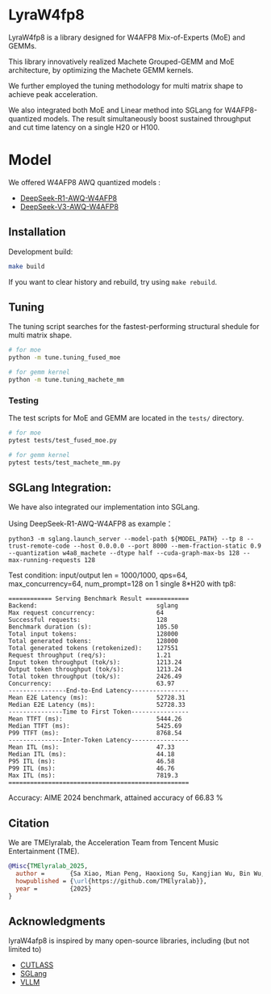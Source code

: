 # LyraW4fp8

LyraW4fp8 is a library designed for W4AFP8 Mix-of-Experts (MoE) and GEMMs.

This library innovatively realized Machete Grouped-GEMM and MoE architecture, by optimizing the Machete GEMM kernels.

We further employed the tuning methodology for multi matrix shape to achieve peak acceleration.

We also integrated both MoE and Linear method into SGLang for W4AFP8-quantized models. The result simultaneously boost sustained throughput and cut time latency on a single H20 or H100.


# Model

We offered W4AFP8 AWQ quantized models :

- [DeepSeek-R1-AWQ-W4AFP8](https://huggingface.co/TMElyralab/DeepSeek-R1-AWQ-W4AFP8)
- [DeepSeek-V3-AWQ-W4AFP8](https://huggingface.co/TMElyralab/DeepSeek-V3-AWQ-W4AFP8)

## Installation

Development build:

```bash
make build
```

If you want to clear history and rebuild,  try using `make rebuild`.

## Tuning

The tuning script searches for the fastest-performing structural shedule for multi matrix shape.

```bash
# for moe
python -m tune.tuning_fused_moe

# for gemm kernel
python -m tune.tuning_machete_mm
```

### Testing

The test scripts for MoE and GEMM are located in the `tests/` directory.

```bash
# for moe
pytest tests/test_fused_moe.py

# for gemm kernel
pytest tests/test_machete_mm.py
```


## SGLang Integration:

We have also integrated our implementation into SGLang.

Using DeepSeek-R1-AWQ-W4AFP8 as example：

```
python3 -m sglang.launch_server --model-path ${MODEL_PATH} --tp 8 --trust-remote-code --host 0.0.0.0 --port 8000 --mem-fraction-static 0.9 --quantization w4a8_machete --dtype half --cuda-graph-max-bs 128 --max-running-requests 128
```

Test condition:  input/output len = 1000/1000, qps=64, max_concurrency=64, num_prompt=128 on 1 single 8*H20 with tp8:

```
============ Serving Benchmark Result ============
Backend:                                 sglang       
Max request concurrency:                 64        
Successful requests:                     128       
Benchmark duration (s):                  105.50    
Total input tokens:                      128000    
Total generated tokens:                  128000    
Total generated tokens (retokenized):    127551    
Request throughput (req/s):              1.21      
Input token throughput (tok/s):          1213.24   
Output token throughput (tok/s):         1213.24   
Total token throughput (tok/s):          2426.49   
Concurrency:                             63.97     
----------------End-to-End Latency----------------
Mean E2E Latency (ms):                   52728.31  
Median E2E Latency (ms):                 52728.33  
---------------Time to First Token----------------
Mean TTFT (ms):                          5444.26   
Median TTFT (ms):                        5425.69   
P99 TTFT (ms):                           8768.54   
---------------Inter-Token Latency----------------
Mean ITL (ms):                           47.33     
Median ITL (ms):                         44.18     
P95 ITL (ms):                            46.58     
P99 ITL (ms):                            46.76     
Max ITL (ms):                            7819.3
==================================================
```

Accuracy: AIME 2024 benchmark, attained accuracy of 66.83 %


## Citation

We are TMElyralab, the Acceleration Team from Tencent Music Entertainment (TME).

```bibtex
@Misc{TMElyralab_2025,
  author =       {Sa Xiao, Mian Peng, Haoxiong Su, Kangjian Wu, Bin Wu, Yibo Lu, Qiwen Mao, Wenjiang Zhou},
  howpublished = {\url{https://github.com/TMElyralab}},
  year =         {2025}
}
```

## Acknowledgments

lyraW4afp8 is inspired by many open-source libraries, including (but not limited to)

- [CUTLASS](https://github.com/NVIDIA/cutlass)
- [SGLang](https://github.com/sgl-project/sglang)
- [VLLM](https://github.com/vllm-project/vllm)

